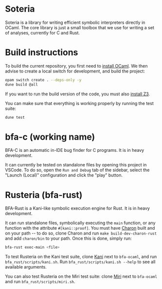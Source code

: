 # Soteria

Soteria is a library for writing efficient symbolic interpreters directly in OCaml.
The core library is just a small toolbox that we use for writing a set of analyses, currently for C and Rust.

# Build instructions

To build the current repository, you first need to [install OCaml](https://ocaml.org/docs/installing-ocaml).
We then advise to create a local switch for development, and build the project:
```sh
opam switch create . --deps-only -y
dune build @all
```

If you want to run the build version of the code, you must also [install Z3](https://github.com/Z3Prover/z3).

You can make sure that everything is working properly by running the test suite:
```sh
dune test
```

# bfa-c (working name)

BFA-C is an automatic in-IDE bug finder for C programs. It is in heavy development.

It can currently be tested on standalone files by opening this project in VSCode.
To do so, open the `Run and Debug` tab of the sidebar, select the "Launch (Local)" configuration and click the "play" button.

# Rusteria (bfa-rust)

BFA-Rust is a Kani-like symbolic execution engine for Rust. It is in heavy development.

It can run standalone files, symbolically executing the `main` function, or any function with the attribute `#[kani::proof]`. You must have [Charon](https://github.com/AeneasVerif/charon) built and on your path -- to do so, clone Charon and run `make build-dev-charon-rust` and add `charon/bin` to your path. Once this is done, simply run:
```sh
bfa-rust exec-main <file>
```

To test Rusteria on the Kani test suite, clone [Kani](https://github.com/model-checking/kani) next to `bfa-ocaml`, and run `bfa_rust/scripts/kani.sh`. Run `bfa_rust/scripts/kani.sh --help` to see all available arguments.

You can also test Rusteria on the Miri test suite: clone [Miri](https://github.com/rust-lang/miri) next to `bfa-ocaml` and run `bfa_rust/scripts/miri.sh`.
